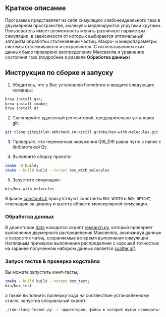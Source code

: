 ## Краткое описание

Программа представляет из себя симуляцию слабонеидеального газа в двухмерном пространстве, молекулы моделируются упругими кругами. Пользователь имеет возможность менять различные параметры симуляции, в зависимости от которых выбирается оптимальный алгоритм обработки столкновений частиц. Макро- и микропараметры системы отслеживаются и сохраняются. C использованием этих данных было проверено распределение Максвелла и уравнение состояния газа (подробнее в разделе **Обработка данных**)

## Инструкция по сборке и запуску 

1) Убедитесь, что у Вас установлен homebrew и введите следующие команды:

  ```sh
  brew install g++;
  brew install cmake;
  brew install qt
  ```

2) Склонируйте удаленный репозиторий, предварительно установив git:

  ```sh
  git clone git@gitlab.akhcheck.ru:kirill.grinko/box-with-molecules.git
  ```

3) Проверьте, что переменная окружения Qt6_DIR равна путю к папке с библиотекой Qt:

4) Выполните сборку проекта:

  ```sh
  cmake -B build;
  cmake --build build --target box_with_molecules
  ```

5) Запустите симуляцию:
  ```sh
  bin/box_with_molecules
  ```

В файле [constants.h](include/constants.h) присутствуют константы `BOX_WIDTH` и `BOX_HEIGHT`, отвечащие за ширину и высоту области молекулярной симуляции.


### Обработка данных

В директории [data](data/) находится скрипт [research.py](data/research.py), который проверяет выполнение двумерного распределения Максвелла, анализируя данные о скоростях чатиц, сохраняемые во время выполнения симуляции. Наглядным примером выполнения распределния с хорошей точностью на заранее полученном набором данных является [scatter.gif](data/scatter.gif).

### Запуск тестов & проверка кодстайла

Вы можете запустить юнит-тесты,

  ```sh
  cmake --build build --target box_test;
  bin/box_test
  ``` 

а также выполнить проверку кода на соотвествие установленному стилю, запустив специальный скрипт:

  ```sh
  ./run-clang-format.py -r <директория, файлы в которой нужно проверить>
  ```